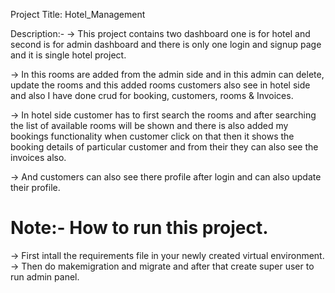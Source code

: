 Project Title: Hotel_Management

Description:- -> This project contains two dashboard one is for hotel and second is for admin dashboard and there is
 only one login and signup page and it is single hotel project.
 
-> In this rooms are added from the admin side and in this admin can delete, update the rooms and this 
 added rooms customers also see in hotel side and also I have done crud for booking, customers, rooms 
 & Invoices.
 
-> In hotel side customer has to first search the rooms and after searching the list of available rooms will be
 shown and there is also added my bookings functionality when customer click on that then it shows the
 booking details of particular customer and from their they can also see the invoices also.
 
-> And customers can also see there profile after login and can also update their profile.

# Note:- How to run this project.

-> First intall the requirements file in your newly created virtual environment.
-> Then do makemigration and migrate and after that create super user to run admin panel.
